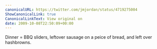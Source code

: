 ```yaml
---
canonicalURL: https://twitter.com/jmjordan/status/4719275004
ShowCanonicalLink: true
CanonicalLinkText: View original on
date: 2009-10-08T22:50:09+00:00
---
```

Dinner = BBQ sliders, leftover sausage on a peice of bread, and left over hashbrowns.